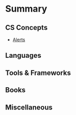 # Summary

## CS Concepts

- [Alerts](CS%20Concepts/Alerts.md)

## Languages

## Tools & Frameworks

## Books

## Miscellaneous
